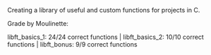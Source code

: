 Creating a library of useful and custom functions for projects in C.

Grade by Moulinette:

libft_basics_1: 24/24 correct functions | libft_basics_2: 10/10 correct functions | libft_bonus: 9/9 correct functions
